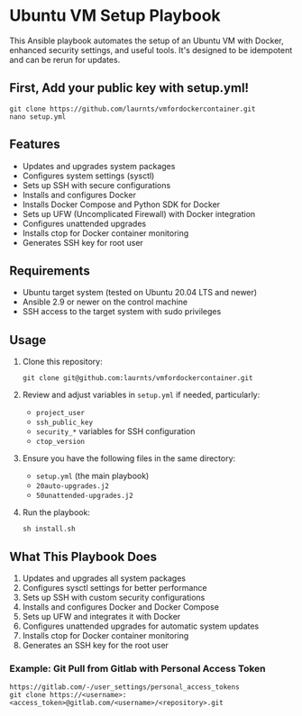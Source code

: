 # Ubuntu VM Setup Playbook

This Ansible playbook automates the setup of an Ubuntu VM with Docker, enhanced security settings, and useful tools. It's designed to be idempotent and can be rerun for updates.

## First, Add your public key with setup.yml!
```
git clone https://github.com/laurnts/vmfordockercontainer.git
nano setup.yml
```

## Features

- Updates and upgrades system packages
- Configures system settings (sysctl)
- Sets up SSH with secure configurations
- Installs and configures Docker
- Installs Docker Compose and Python SDK for Docker
- Sets up UFW (Uncomplicated Firewall) with Docker integration
- Configures unattended upgrades
- Installs ctop for Docker container monitoring
- Generates SSH key for root user

## Requirements

- Ubuntu target system (tested on Ubuntu 20.04 LTS and newer)
- Ansible 2.9 or newer on the control machine
- SSH access to the target system with sudo privileges

## Usage

1. Clone this repository:
   ```
   git clone git@github.com:laurnts/vmfordockercontainer.git
   ```

2. Review and adjust variables in `setup.yml` if needed, particularly:
   - `project_user`
   - `ssh_public_key`
   - `security_*` variables for SSH configuration
   - `ctop_version`

3. Ensure you have the following files in the same directory:
   - `setup.yml` (the main playbook)
   - `20auto-upgrades.j2`
   - `50unattended-upgrades.j2`

4. Run the playbook:
   ```
   sh install.sh
   ```

## What This Playbook Does

1. Updates and upgrades all system packages
2. Configures sysctl settings for better performance
3. Sets up SSH with custom security configurations
4. Installs and configures Docker and Docker Compose
5. Sets up UFW and integrates it with Docker
6. Configures unattended upgrades for automatic system updates
7. Installs ctop for Docker container monitoring
8. Generates an SSH key for the root user

### Example: Git Pull from Gitlab with Personal Access Token
```
https://gitlab.com/-/user_settings/personal_access_tokens
git clone https://<username>:<access_token>@gitlab.com/<username>/<repository>.git
```
